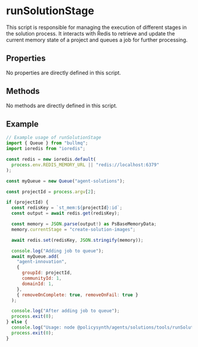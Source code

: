 # runSolutionStage

This script is responsible for managing the execution of different stages in the solution process. It interacts with Redis to retrieve and update the current memory state of a project and queues a job for further processing.

## Properties

No properties are directly defined in this script.

## Methods

No methods are directly defined in this script.

## Example

```javascript
// Example usage of runSolutionStage
import { Queue } from "bullmq";
import ioredis from "ioredis";

const redis = new ioredis.default(
  process.env.REDIS_MEMORY_URL || "redis://localhost:6379"
);

const myQueue = new Queue("agent-solutions");

const projectId = process.argv[2];

if (projectId) {
  const redisKey = `st_mem:${projectId}:id`;
  const output = await redis.get(redisKey);

  const memory = JSON.parse(output!) as PsBaseMemoryData;
  memory.currentStage = "create-solution-images";

  await redis.set(redisKey, JSON.stringify(memory));

  console.log("Adding job to queue");
  await myQueue.add(
    "agent-innovation",
    {
      groupId: projectId,
      communityId: 1,
      domainId: 1,
    },
    { removeOnComplete: true, removeOnFail: true }
  );

  console.log("After adding job to queue");
  process.exit(0);
} else {
  console.log("Usage: node @policysynth/agents/solutions/tools/runSolutionStage.js <projectId>");
  process.exit(0);
}
```